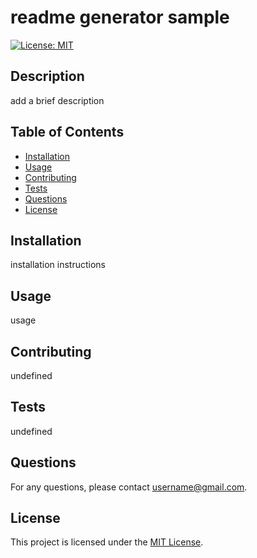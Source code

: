 # readme generator sample

[![License: MIT](https://img.shields.io/badge/License-MIT-yellow.svg)](https://opensource.org/licenses/MIT)

## Description

add a brief description

## Table of Contents

- [Installation](#installation)
- [Usage](#usage)
- [Contributing](#contributing)
- [Tests](#tests)
- [Questions](#questions)
- [License](#license)

## Installation

installation instructions

## Usage

usage

## Contributing

undefined

## Tests

undefined

## Questions

For any questions, please contact [username@gmail.com](mailto:username@gmail.com).

## License

This project is licensed under the [MIT License](https://opensource.org/licenses/MIT).

